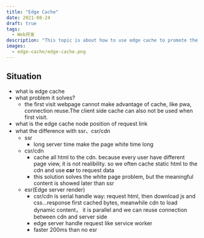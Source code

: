 ```yaml
---
title: "Edge Cache"
date: 2021-08-24
draft: true
tags:
  - Web开发
description: "This topic is about how to use edge cache to promote the app or website's performance."
images:
  - edge-cache/edge-cache.png
---
```


## Situation

- what is edge cache
- what problem it solves?
  - the first visit webpage cannot make advantage of cache, like pwa, connection reuse.The client side cache can also not be used when first visit.
- what is the edge cache node position of request link
- what the difference with ssr、csr/cdn
  - ssr
    - long server time make the page white time long
  - csr/cdn
    - cache all html to the cdn. because every user have different page view, it is not realibility. so we often cache static html to the cdn and use **csr** to request data
    - this solution solves the white page problem, but the meaningful content is showed later than ssr
  - esr(Edge server render)
    - csr/cdn is serial handle way: request html, then download js and css...response first cached bytes, meanwhile cdn to load dynamic content， it is parallel and we can reuse connection between cdn and server side
    - edge server handle request like service worker
    - faster 200ms than no esr
